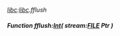 _[libc](../../modules/libc/libc-module.md):[libc](../../modules/libc/libc-module.md).fflush_
##### Function fflush:[Int](../../modules/wonkey/wonkey-types-int.md)( stream:[FILE](../../modules/libc/libc-file.md) Ptr )
